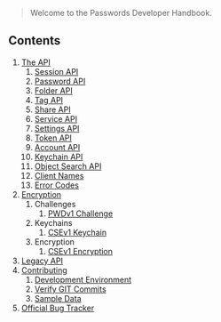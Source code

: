 > Welcome to the Passwords Developer Handbook.

## Contents
1. [The API](./Api)
   1. [Session API](./Api/Session-Api)
   2. [Password API](./Api/Password-Api)
   3. [Folder API](./Api/Folder-Api)
   4. [Tag API](./Api/Tag-Api)
   5. [Share API](./Api/Share-Api)
   6. [Service API](./Api/Service-Api)
   7. [Settings API](./Api/Settings-Api)
   8. [Token API](./Api/Token-Api)
   9. [Account API](./Api/Account-Api)
   10. [Keychain API](./Api/Keychain-Api)
   11. [Object Search API](./Api/Object-Search)
   12. [Client Names](./Api/Client-Names)
   13. [Error Codes](./Api/Error-Codes)
2. [Encryption](./Encryption)
   1. Challenges
      1. [PWDv1 Challenge](./Encryption/PWDv1Challenge)
   2. Keychains
      1. [CSEv1 Keychain](./Encryption/CSEv1Keychain)
   3. Encryption
      1. [CSEv1 Encryption](./Encryption/CSEv1Encryption)
3. [Legacy API](./Api/Legacy-Api)
4. [Contributing](https://git.mdns.eu/nextcloud/passwords/blob/master/CONTRIBUTING.md)
   1. [Development Environment](https://git.mdns.eu/nextcloud/passwords/blob/master/CONTRIBUTING.md)
   2. [Verify GIT Commits](./Contributing/Verify-Git-Commits)
   3. [Sample Data](./Contributing/Sample-Data)
5. [Official Bug Tracker](https://github.com/marius-wieschollek/passwords/issues)